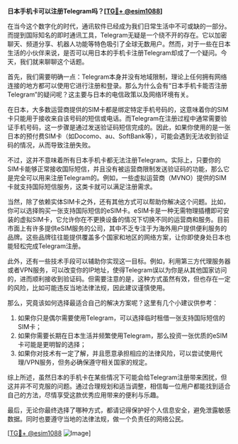 **日本手机卡可以注册Telegram吗？[[TG💪+ @esim1088](https://t.me/s/esim1088)]**

在当今这个数字化的时代，通讯软件已经成为我们日常生活中不可或缺的一部分。而提到国际知名的即时通讯工具，Telegram无疑是一个绕不开的存在。它以加密聊天、频道分享、机器人功能等特色吸引了全球无数用户。然而，对于一些在日本生活的小伙伴来说，是否可以用日本的手机卡注册Telegram却成了一个疑问。今天，我们就来聊聊这个话题。

首先，我们需要明确一点：Telegram本身并没有地域限制，理论上任何拥有网络连接的地方都可以使用它进行注册和登录。那么为什么会有“日本手机卡能否注册Telegram”的疑问呢？这主要与日本的电信政策以及网络环境有关。

在日本，大多数运营商提供的SIM卡都是绑定特定手机号码的，这意味着你的SIM卡只能用于接收来自该号码的短信或电话。而Telegram在注册过程中通常需要验证手机号码，这一步骤是通过发送验证码短信完成的。因此，如果你使用的是一张日本的预付费SIM卡（如Docomo、au、SoftBank等），可能会遇到无法收到验证码的情况，从而导致注册失败。

不过，这并不意味着所有日本手机卡都无法注册Telegram。实际上，只要你的SIM卡能够正常接收国际短信，并且没有被运营商限制发送验证码的功能，那么它是完全可以用来注册Telegram的。例如，一些虚拟运营商（MVNO）提供的SIM卡就支持国际短信服务，这类卡就可以满足注册需求。

当然，除了依赖实体SIM卡之外，还有其他方式可以帮助你解决这个问题。比如，你可以选择购买一张支持国际短信的eSIM卡。eSIM卡是一种无需物理插槽即可安装的虚拟SIM卡，它允许你在不更换设备的情况下切换不同的运营商和服务。目前市面上有许多提供eSIM服务的公司，其中不乏专注于为海外用户提供便利服务的品牌。这些品牌往往能提供覆盖多个国家和地区的网络方案，让你即使身处日本也能轻松完成Telegram注册。

此外，还有一些技术手段可以辅助你实现这一目标。例如，利用第三方代理服务器或者VPN服务，可以改变你的IP地址，使得Telegram误以为你是从其他国家访问的，进而顺利接收到验证码。但需要注意的是，这种方式虽然有效，但也存在一定的风险，比如可能违反当地法律法规，因此建议谨慎使用。

那么，究竟该如何选择最适合自己的解决方案呢？这里有几个小建议供参考：

1. 如果你只是偶尔需要使用Telegram，可以选择临时租借一张支持国际短信的SIM卡；
2. 如果你需要长期在日本生活并频繁使用Telegram，那么投资一张优质的eSIM卡可能是更明智的选择；
3. 如果你对技术有一定了解，并且愿意承担相应的法律风险，可以尝试使用代理/VPN服务，但务必确保遵守相关国家的规定。

综上所述，虽然日本的手机卡在某些情况下可能会给Telegram注册带来困扰，但这并非不可克服的问题。通过合理规划和适当调整，相信每一位用户都能找到适合自己的方法，尽情享受这款优秀应用带来的便利与乐趣。

最后，无论你最终选择了哪种方式，都请记得保护好个人信息安全，避免泄露敏感数据。同时也要遵守当地的法律法规，做一个负责任的网络公民。

[[TG💪+ @esim1088](https://t.me/s/esim1088) ![Image](https://i.postimg.cc/4NQfJmqS/Snipaste-2025-05-13-00-14-12.png)]